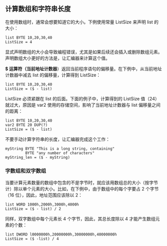 ## 计算数组和字符串长度

在使用数组时，通常会想要知道它的大小。下例使用常量 ListSize 来声明 list 的大小：

```assembly
list BYTE 10,20,30,40
ListSize = 4
```

显式声明数组的大小会导致编程错误，尤其是如果后续还会插入或删除数组元素。声明数组大小更好的方法是，让汇编器来计算这个值。

**$ 运算符（当前地址计数器**）返回当前程序语句的偏移量。在下例中，从当前地址计数器中减去 list 的偏移量，计算得到 ListSize：

```assembly
list BYTE 10,20,30,40
ListSize = ($ - list)
```

ListSize 必须紧跟在 list 的后面。下面的例子中，计算得到的 ListSize 值（24）就过大，原因是 var2 使用的存储空间，影响了当前地址计数器与 list 偏移量之间的距离：

```assembly
list BYTE 10,20,30,40
var2 BYTE 20 DUP(?)
ListSize = ($ - list)
```

不要手动计算字符串的长度，让汇编器完成这个工作：

```assembly
myString BYTE "This is a long string, containing"
         BYTE "any number of characters"
myString_len = ($ - myString)
```

### 字数组和双字数组

当要计算元素数量的数组中包含的不是字节时，就应该用数组总的大小（按字节计）除以单个元素的大小。比如，在下例中，由于数组中的每个字要占 2 个字节（16 位），因此，地址范围应该除以 2：

```assembly
list WORD 1000h,2000h,3000h,4000h
ListSize = ($ - list) / 2
```

同样，双字数组中每个元素长 4 个字节，因此，其总长度除以 4 才能产生数组元素的个数：

```assembly
list DWORD l0000000h,20000000h,30000000h,40000000h
ListSize = ($ -list) / 4
```